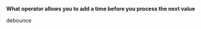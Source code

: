 **What operator allows you to add a time before you process the next value**

<div class="hint">
  debounce
</div>
